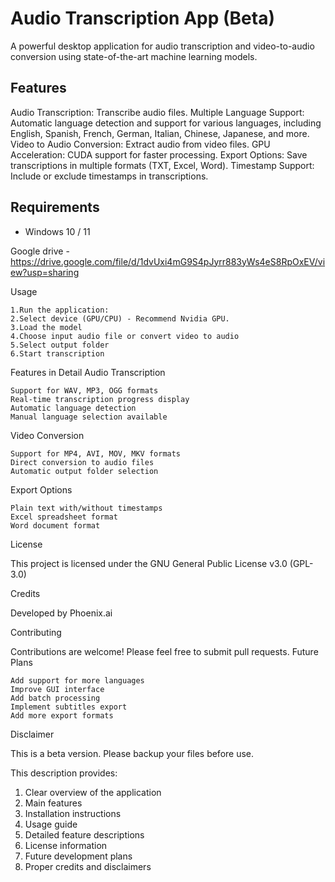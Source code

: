 # Audio Transcription App (Beta)

A powerful desktop application for audio transcription and video-to-audio conversion using state-of-the-art machine learning models.

## Features

Audio Transcription: Transcribe audio files.
Multiple Language Support: Automatic language detection and support for various languages, including English, Spanish, French, German, Italian, Chinese, Japanese, and more.
Video to Audio Conversion: Extract audio from video files.
GPU Acceleration: CUDA support for faster processing.
Export Options: Save transcriptions in multiple formats (TXT, Excel, Word).
Timestamp Support: Include or exclude timestamps in transcriptions.

## Requirements

- Windows 10 / 11

Google drive - https://drive.google.com/file/d/1dvUxi4mG9S4pJyrr883yWs4eS8RpOxEV/view?usp=sharing

Usage

    1.Run the application:
    2.Select device (GPU/CPU) - Recommend Nvidia GPU. 
    3.Load the model
    4.Choose input audio file or convert video to audio
    5.Select output folder
    6.Start transcription

Features in Detail
Audio Transcription

    Support for WAV, MP3, OGG formats
    Real-time transcription progress display
    Automatic language detection
    Manual language selection available

Video Conversion

    Support for MP4, AVI, MOV, MKV formats
    Direct conversion to audio files
    Automatic output folder selection

Export Options

    Plain text with/without timestamps
    Excel spreadsheet format
    Word document format

License

This project is licensed under the GNU General Public License v3.0 (GPL-3.0)

Credits

Developed by Phoenix.ai

Contributing

Contributions are welcome! Please feel free to submit pull requests.
Future Plans

    Add support for more languages
    Improve GUI interface
    Add batch processing
    Implement subtitles export
    Add more export formats

Disclaimer

This is a beta version. Please backup your files before use.

This description provides:
1. Clear overview of the application
2. Main features
3. Installation instructions
4. Usage guide
5. Detailed feature descriptions
6. License information
7. Future development plans
8. Proper credits and disclaimers

